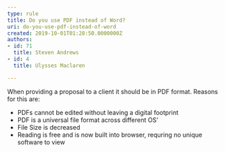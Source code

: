 ```yaml
---
type: rule
title: Do you use PDF instead of Word?
uri: do-you-use-pdf-instead-of-word
created: 2019-10-01T01:28:50.0000000Z
authors:
- id: 71
  title: Steven Andrews
- id: 4
  title: Ulysses Maclaren

---
```


 
​​​When providing a proposal to a client it should be in PDF format. Reasons for this are:​
 
- PDFs cannot be edited without leaving a digital footprint
- PDF is a universal file format across different OS'
- File Size is decreased
- Reading is free and is now built into browser, requring no unique software to view




